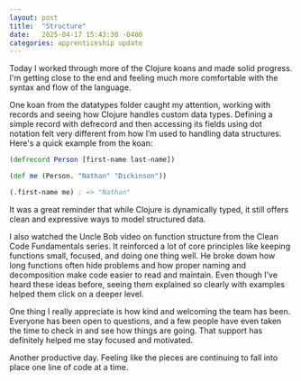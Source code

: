 ```yaml
---
layout: post
title:  "Structure"
date:   2025-04-17 15:43:30 -0400
categories: apprenticeship update
---
```

Today I worked through more of the Clojure koans and made solid progress. I'm getting
close to the end and feeling much more comfortable with the syntax and flow of the language.

One koan from the datatypes folder caught my attention, working with records and seeing how
Clojure handles custom data types. Defining a simple record with defrecord and then accessing
its fields using dot notation felt very different from how I’m used to handling data structures.
Here's a quick example from the koan:
```clojure
(defrecord Person [first-name last-name])

(def me (Person. "Nathan" "Dickinson"))

(.first-name me) ; => "Nathan"
```


It was a great reminder that while Clojure is dynamically typed, it still offers clean and
expressive ways to model structured data.

I also watched the Uncle Bob video on function structure from the Clean Code Fundamentals series.
It reinforced a lot of core principles like keeping functions small, focused, and doing one thing
well. He broke down how long functions often hide problems and how proper naming and
decomposition make code easier to read and maintain. Even though I’ve heard these ideas before,
seeing them explained so clearly with examples helped them click on a deeper level.

One thing I really appreciate is how kind and welcoming the team has been. Everyone has been
open to questions, and a few people have even taken the time to check in and see how things
are going. That support has definitely helped me stay focused and motivated.

Another productive day. Feeling like the pieces are continuing to fall into place one line
of code at a time.

